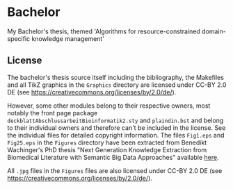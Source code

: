 # Bachelor
My Bachelor's thesis, themed 'Algorithms for resource-constrained domain-specific knowledge management'

## License

The bachelor's thesis source itself including the bibliography, the Makefiles and all TikZ graphics in the `Graphics` directory are licensed under CC-BY 2.0 DE (see https://creativecommons.org/licenses/by/2.0/de/).

However, some other modules belong to their respective owners, most notably the front page package `deckblattAbschlussarbeitBioinformatik2.sty` and `plaindin.bst` and belong to their individual owners and therefore can't be included in the license. See the individual files for detailed copyright information.
The files `Fig1.eps` and `Fig25.eps` in the `Figures` directory have been extracted from Benedikt Wachinger's PhD thesis "Next Generation Knowledge Extraction from Biomedical Literature with Semantic Big Data Approaches" available [here](http://nbn-resolving.de/urn/resolver.pl?urn:nbn:de:bvb:91-diss-20130516-1127871-0-5).

All `.jpg` files in the `Figures` files are also licensed under CC-BY 2.0 DE (see https://creativecommons.org/licenses/by/2.0/de/).